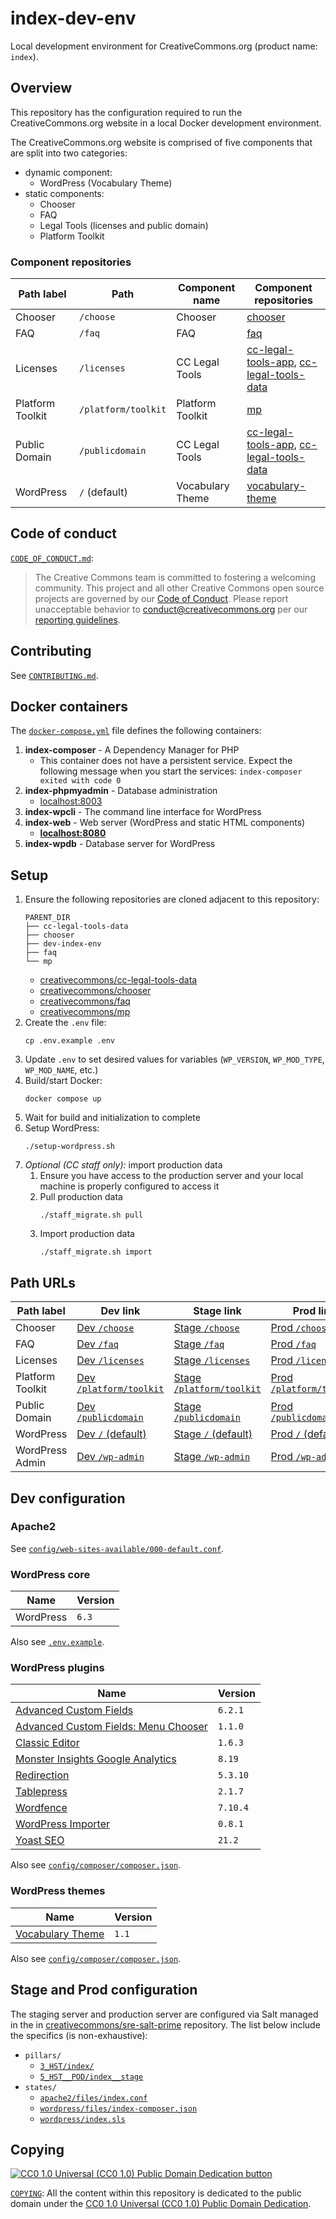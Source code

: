 # index-dev-env

Local development environment for CreativeCommons.org (product name: `index`).


## Overview

This repository has the configuration required to run the CreativeCommons.org
website in a local Docker development environment.

The CreativeCommons.org website is comprised of five components that are split
into two categories:
- dynamic component:
  - WordPress (Vocabulary Theme)
- static components:
  - Chooser
  - FAQ
  - Legal Tools (licenses and public domain)
  - Platform Toolkit


### Component repositories

Path label|Path|Component name|Component repositories
----------|----|--------------|----------------------
Chooser|`/choose`|Chooser|[chooser][gh-chooser]
FAQ|`/faq`|FAQ|[faq][gh-faq]
Licenses| `/licenses`|CC Legal Tools|[cc-legal-tools-app][gh-app], [cc-legal-tools-data][gh-data]
Platform Toolkit|`/platform/toolkit`|Platform Toolkit|[mp][gh-mp]
Public Domain|`/publicdomain`|CC Legal Tools|[cc-legal-tools-app][gh-app], [cc-legal-tools-data][gh-data]
WordPress|`/` (default)|Vocabulary Theme|[vocabulary-theme][gh-vocab-theme]

[gh-chooser]: https://github.com/creativecommons/chooser
[gh-faq]: https://github.com/creativecommons/faq
[gh-app]: https://github.com/creativecommons/cc-legal-tools-app
[gh-data]: https://github.com/creativecommons/cc-legal-tools-data
[gh-mp]: https://github.com/creativecommons/mp
[gh-vocab-theme]: https://github.com/creativecommons/vocabulary-theme


## Code of conduct

[`CODE_OF_CONDUCT.md`](CODE_OF_CONDUCT.md):
> The Creative Commons team is committed to fostering a welcoming community.
> This project and all other Creative Commons open source projects are governed
> by our [Code of Conduct][code_of_conduct]. Please report unacceptable
> behavior to [conduct@creativecommons.org](mailto:conduct@creativecommons.org)
> per our [reporting guidelines][reporting_guide].

[code_of_conduct]: https://opensource.creativecommons.org/community/code-of-conduct/
[reporting_guide]: https://opensource.creativecommons.org/community/code-of-conduct/enforcement/


## Contributing

See [`CONTRIBUTING.md`](CONTRIBUTING.md).


## Docker containers

The [`docker-compose.yml`](docker-comose.yml) file defines the following
containers:
1. **index-composer** - A Dependency Manager for PHP
   - This container does not have a persistent service. Expect the following
     message when you start the services: `index-composer exited with code 0`
2. **index-phpmyadmin** - Database administration
   - [localhost:8003](http://localhost:8003/)
3. **index-wpcli** - The command line interface for WordPress
4. **index-web** - Web server (WordPress and static HTML components)
   - **[localhost:8080](http://localhost:8080/)**
5. **index-wpdb** - Database server for WordPress


## Setup

1. Ensure the following repositories are cloned adjacent to this repository:
    ```
    PARENT_DIR
    ├── cc-legal-tools-data
    ├── chooser
    ├── dev-index-env
    ├── faq
    └── mp
    ```
   - [creativecommons/cc-legal-tools-data][gh-data]
   - [creativecommons/chooser][gh-chooser]
   - [creativecommons/faq][gh-faq]
   - [creativecommons/mp][gh-mp]
2. Create the `.env` file:
    ```shell
    cp .env.example .env
    ```
3. Update `.env` to set desired values for variables (`WP_VERSION`,
   `WP_MOD_TYPE`, `WP_MOD_NAME`, etc.)
4. Build/start Docker:
    ```shell
    docker compose up
    ```
5. Wait for build and initialization to complete
6. Setup WordPress:
    ```shell
    ./setup-wordpress.sh
    ```
7. _Optional (CC staff only):_ import production data
   1. Ensure you have access to the production server and your local machine
      is properly configured to access it
   2. Pull production data
        ```shell
        ./staff_migrate.sh pull
        ```
   3. Import production data
        ```shell
        ./staff_migrate.sh import
        ```


## Path URLs

Path label|Dev link|Stage link|Prod link
----------|--------|----------|---------
Chooser|[Dev `/choose`][d1]|[Stage `/choose`][s1]|[Prod `/choose`][p1]
FAQ|[Dev `/faq`][d2]|[Stage `/faq`][s2]|[Prod `/faq`][p2]
Licenses|[Dev `/licenses`][d3]|[Stage `/licenses`][s3]|[Prod `/licenses`][p3]
Platform Toolkit|[Dev `/platform/toolkit`][d4]|[Stage `/platform/toolkit`][s4]|[Prod `/platform/toolkit`][p4]
Public Domain|[Dev `/publicdomain`][d5]|[Stage `/publicdomain`][s5]|[Prod `/publicdomain`][p5]
WordPress|[Dev `/` (default)][d6]|[Stage `/` (default)][s6]|[Prod `/` (default)][p6]
WordPress Admin|[Dev `/wp-admin`][d7]|[Stage `/wp-admin`][s7]|[Prod `/wp-admin`][p7]

[d1]: http://localhost:8080/choose "Dev Chooser /choose"
[d2]: http://localhost:8080/faq "Dev FAQ /faq"
[d3]: http://localhost:8080/licenses "Dev Licenses /licenses"
[d4]: http://localhost:8080/platform/toolkit "Dev Platform Toolkit /platform/toolkit"
[d5]: http://localhost:8080/publicdomain "Dev Public Domain /publicdomain"
[d6]: http://localhost:8080/ "Dev WordPress / (default)"
[d7]: http://localhost:8080/wp-admin/ "Dev WordPress Admin /wp-admin"

[s1]: https://stage.creativecommons.org/choose "Stage Chooser /choose"
[s2]: https://stage.creativecommons.org/faq "Stage FAQ /faq"
[s3]: https://stage.creativecommons.org/licenses "Stage Licenses /licenses"
[s4]: https://stage.creativecommons.org/platform/toolkit "Stage Platform Toolkit /platform/toolkit"
[s5]: https://stage.creativecommons.org/publicdomain "Stage Public Domain /publicdomain"
[s6]: https://stage.creativecommons.org/ "Stage WordPress / (default)"
[s7]: https://stage.creativecommons.org/wp-admin/ "Stage WordPress Admin /wp-admin"

[p1]: https://creativecommons.org/choose "Prod Chooser /choose"
[p2]: https://creativecommons.org/faq "Prod FAQ /faq"
[p3]: https://creativecommons.org/licenses "Prod Licenses /licenses"
[p4]: https://creativecommons.org/platform/toolkit "Prod Platform Toolkit /platform/toolkit"
[p5]: https://creativecommons.org/publicdomain "Prod Public Domain /publicdomain"
[p6]: https://creativecommons.org/ "Prod WordPress / (default)"
[p7]: https://creativecommons.org/wp-admin/ "Prod WordPress Admin /wp-admin"


## Dev configuration


### Apache2

See [`config/web-sites-available/000-default.conf`][dev-webconfig].

[dev-webconfig]: config/web-sites-available/000-default.conf


### WordPress core

| Name      | Version |
| --------- | ------- |
| WordPress | `6.3`   |

Also see [`.env.example`](.env.example).


### WordPress plugins

| Name                                                     | Version  |
| -------------------------------------------------------- | -------- |
| [Advanced Custom Fields][adv-custom-fields]              | `6.2.1`  |
| [Advanced Custom Fields: Menu Chooser][acf-menu-chooser] | `1.1.0`  |
| [Classic Editor][classic-editor]                         | `1.6.3`  |
| [Monster Insights Google Analytics][monster-insights]    | `8.19`   |
| [Redirection][redirection]                               | `5.3.10` |
| [Tablepress][tablepress]                                 | `2.1.7`  |
| [Wordfence][wordfence]                                   | `7.10.4` |
| [WordPress Importer][wp-importer]                        | `0.8.1`  |
| [Yoast SEO][yoast-seo]                                   | `21.2`   |

Also see [`config/composer/composer.json`](config/composer/composer.json).

[adv-custom-fields]: https://wordpress.org/plugins/advanced-custom-fields/
[acf-menu-chooser]: https://github.com/reyhoun/acf-menu-chooser
[classic-editor]: https://wordpress.org/plugins/classic-editor/
[monster-insights]: https://wordpress.org/plugins/google-analytics-for-wordpress/
[redirection]: https://wordpress.org/plugins/redirection/
[tablepress]: https://wordpress.org/plugins/tablepress/
[wordfence]: https://wordpress.org/plugins/wordfence/
[wp-importer]: https://wordpress.org/plugins/wordpress-importer/
[yoast-seo]: https://wordpress.org/plugins/wordpress-seo/


### WordPress themes

| Name                                 | Version  |
| ------------------------------------ | -------- |
| [Vocabulary Theme][gh-vocab-theme]   | `1.1`    |

Also see [`config/composer/composer.json`](config/composer/composer.json).


## Stage and Prod configuration

The staging server and production server are configured via Salt managed in the
in [creativecommons/sre-salt-prime][sre-salt-prime] repository. The list below
include the specifics (is non-exhaustive):
- `pillars/`
  - [`3_HST/index/`][salt-hst-index]
  - [`5_HST__POD/index__stage`][salt-hst-pod-index]
- `states/`
  - [`apache2/files/index.conf`][salt-index-conf]
  - [`wordpress/files/index-composer.json`][salt-index-composer]
  - [`wordpress/index.sls`][salt-wordpress-index]

[sre-salt-prime]: https://github.com/creativecommons/sre-salt-prime
[salt-hst-index]: https://github.com/creativecommons/sre-salt-prime/tree/main/pillars/3_HST/index
[salt-hst-pod-index]: https://github.com/creativecommons/sre-salt-prime/tree/main/pillars/5_HST__POD/index__stage
[salt-index-conf]: https://github.com/creativecommons/sre-salt-prime/blob/main/states/apache2/files/index.conf
[salt-index-composer]: https://github.com/creativecommons/sre-salt-prime/blob/main/states/wordpress/files/index-composer.json
[salt-wordpress-index]: https://github.com/creativecommons/sre-salt-prime/blob/main/states/wordpress/index.sls


## Copying

[![CC0 1.0 Universal (CC0 1.0) Public Domain Dedication
button][cc-zero-png]][cc-zero]

[`COPYING`](COPYING): All the content within this repository is dedicated to
the public domain under the [CC0 1.0 Universal (CC0 1.0) Public Domain
Dedication][cc-zero].

[cc-zero-png]: https://licensebuttons.net/l/zero/1.0/88x31.png "CC0 1.0 Universal (CC0 1.0) Public Domain Dedication button"
[cc-zero]: https://creativecommons.org/publicdomain/zero/1.0/ "Creative Commons — CC0 1.0 Universal"
